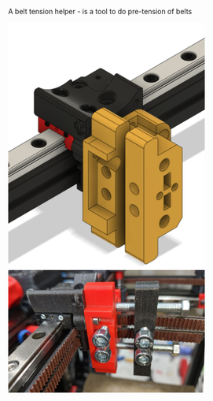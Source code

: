 A belt tension helper - is a tool to do pre-tension of belts

<img src="/printer_mods/MSA/V0-Belt-tension-helper/Images/Tension_tool_drawing.PNG" width="400">

<img src="/printer_mods/MSA/V0-Belt-tension-helper/Images/Belttool-img1.jpg" width="400">
